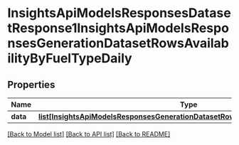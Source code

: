 # InsightsApiModelsResponsesDatasetResponse1InsightsApiModelsResponsesGenerationDatasetRowsAvailabilityByFuelTypeDaily

## Properties
Name | Type | Description | Notes
------------ | ------------- | ------------- | -------------
**data** | [**list[InsightsApiModelsResponsesGenerationDatasetRowsAvailabilityByFuelTypeDaily]**](InsightsApiModelsResponsesGenerationDatasetRowsAvailabilityByFuelTypeDaily.md) |  | [optional] 

[[Back to Model list]](../README.md#documentation-for-models) [[Back to API list]](../README.md#documentation-for-api-endpoints) [[Back to README]](../README.md)

